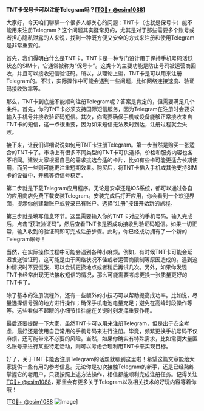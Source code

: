**TNT卡保号卡可以注册Telegram吗？[[TG💪+ @esim1088](https://t.me/s/esim1088)]**

大家好，今天咱们聊聊一个很多人都关心的问题：TNT卡（也就是保号卡）能不能用来注册Telegram？这个问题其实挺常见的，尤其是对于那些需要多个账号或者担心隐私泄露的人来说，找到一种既方便又安全的方式来注册和使用Telegram是非常重要的。

首先，我们得明白什么是TNT卡。TNT卡是一种专门设计用于保持手机号码活跃状态的SIM卡，它通常被称为“保号卡”。这类卡的主要功能是防止号码被运营商回收，并且可以接收短信验证码。所以，从理论上讲，TNT卡是可以用来注册Telegram的。不过，实际操作中可能会遇到一些问题，比如网络连接速度、验证码接收效率等。

那么，TNT卡到底能不能顺利注册Telegram呢？答案是肯定的，但需要满足几个条件。首先，你的TNT卡必须支持国际短信服务，因为Telegram在注册时会要求输入手机号并接收验证码短信。其次，你需要确保手机或设备能够正常接收来自TNT卡的短信，这一点很重要，因为如果短信无法及时到达，注册过程就会失败。

接下来，让我们详细说说如何用TNT卡注册Telegram。第一步当然是购买一张适合的TNT卡了。市场上有很多不同类型的TNT卡可供选择，价格和服务内容也各不相同。建议大家根据自己的需求挑选合适的卡片，比如有些卡可能更适合长期使用，而另一些则可能更注重短期效果。购买后，将TNT卡插入手机或其他支持SIM卡的设备中，开机等待信号稳定。

第二步就是下载Telegram应用程序。无论是安卓还是iOS系统，都可以通过各自的应用商店免费下载安装Telegram。安装完成后打开应用，你会看到一个欢迎界面，提示你创建新账户或登录已有账户。选择“注册”按钮开始新的旅程。

第三步就是填写信息环节。这里需要输入你的TNT卡对应的手机号码。输入完成后，点击“获取验证码”，然后查看TNT卡是否成功接收到验证码短信。如果一切正常，输入收到的验证码即可完成注册步骤。此时，你已经成功拥有了一个新的Telegram账号！

当然，在实际操作过程中可能会遇到各种小麻烦。例如，有时候TNT卡可能会延迟发送验证码，这可能是由于网络状况不佳或者运营商限制等原因造成的。遇到这种情况时不要慌张，可以尝试更换地点或者稍后再试几次。另外，如果你发现TNT卡经常出现无法接收短信的情况，那么可能需要考虑更换一张质量更好的TNT卡了。

除了基本的注册流程外，还有一些额外的小技巧可以帮助提高成功率。比如说，尽量选择信号强的地方进行操作；确保手机电池电量充足；避免在高峰时段操作等等。这些看似不起眼的小细节往往能在关键时刻发挥重要作用。

最后还要提醒一下大家，虽然TNT卡可以用来注册Telegram，但是出于安全考虑，最好还是使用自己常用的手机号码来进行注册。毕竟，频繁更换手机号码不仅麻烦，还可能带来不必要的风险。当然，如果你确实有特殊需求，比如需要大量匿名账号来进行某些特定活动，则可以考虑合理利用TNT卡来实现目标。

好了，关于TNT卡能否注册Telegram的话题就聊到这里啦！希望这篇文章能给大家提供一些有用的参考信息。无论你是初次接触Telegram的新手，还是已经熟练掌握它的老用户，只要按照上述方法操作，相信都能顺利完成注册任务。记得关注[TG💪+ @esim1088](https://t.me/s/esim1088)，那里会有更多关于Telegram以及相关技术的好玩内容等着你哦！

[[TG💪+ @esim1088](https://t.me/s/esim1088) ![Image](https://i.postimg.cc/4NQfJmqS/Snipaste-2025-05-13-00-14-12.png)]
